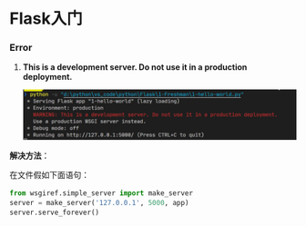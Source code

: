 # Flask入门





### Error

1. **This is a development server. Do not use it in a production deployment.**

    ![image-20210404190250044](.md\image-20210404190250044.png)

**解决方法**：

在文件假如下面语句：

~~~python
from wsgiref.simple_server import make_server
server = make_server('127.0.0.1', 5000, app)
server.serve_forever()
~~~

